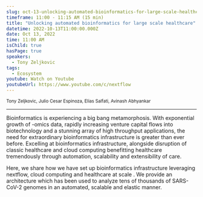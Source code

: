 ```yaml
---
slug: oct-13-unlocking-automated-bioinformatics-for-large-scale-healthcare
timeframe: 11:00 - 11:15 AM (15 min)
title: "Unlocking automated bioinformatics for large scale healthcare"
datetime: 2022-10-13T11:00:00.000Z
date: Oct 13, 2022
time: 11:00 AM
isChild: true
hasPage: true
speakers:
  - Tony Zeljkovic
tags:
  - Ecosystem
youtube: Watch on Youtube
youtubeUrl: https://www.youtube.com/c/nextflow
---
```

<div className="mb-4">
  <small className="typo-small">
    Tony Zeljkovic, Julio Cesar Espinoza, Elias Salfati, Avinash Abhyankar
  </small>
</div>

<hr className="border-t border-gray-50 mb-4 opacity-20" />

Bioinformatics is experiencing a big bang metamorphosis. With exponential growth of -omics data, rapidly increasing venture capital flows into biotechnology and a stunning array of high throughput applications, the need for extraordinary bioinformatics infrastructure is greater than ever before. Excelling at bioinformatics infrastructure, alongside disruption of classic healthcare and cloud computing benefitting healthcare tremendously through automation, scalability and extensibility of care.

Here, we share how we have set up bioinformatics infrastructure leveraging nextflow, cloud computing and healthcare at scale . We provide an architecture which has been used to analyze tens of thousands of  SARS-CoV-2 genomes in an automated, scalable and elastic manner.
